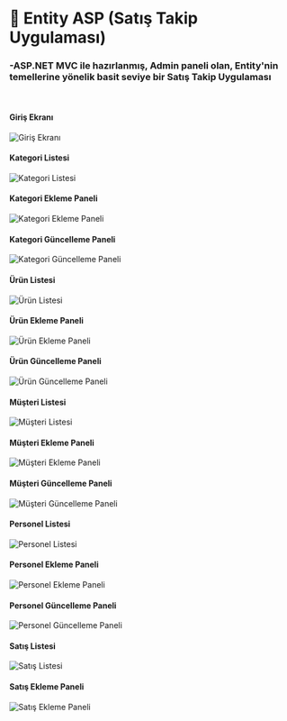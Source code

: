 <h1> 🚀 Entity ASP (Satış Takip Uygulaması) </h1>
<h3>-ASP.NET MVC ile hazırlanmış, Admin paneli olan, Entity'nin temellerine yönelik basit seviye bir Satış Takip Uygulaması</h3>
<br />

<h4>Giriş Ekranı</h4>
<img src="https://github.com/user-attachments/assets/fbe679f8-437f-4053-8508-ee61077ed49f" title="Giriş Ekranı" alt="Giriş Ekranı">

<h4>Kategori Listesi</h4>
<img src="https://github.com/user-attachments/assets/da807f4e-6329-46c6-ab03-9e9342d05703" title="Kategori Listesi" alt="Kategori Listesi">

<h4>Kategori Ekleme Paneli</h4>
<img src="https://github.com/user-attachments/assets/8bbc7bae-2113-4a3a-9efe-9f4ca9568dcd" title="Kategori Ekleme Paneli" alt="Kategori Ekleme Paneli">

<h4>Kategori Güncelleme Paneli</h4>
<img src="https://github.com/user-attachments/assets/a827e4a9-bc6e-493d-9f69-422a64bcddd4" title="Kategori Güncelleme Paneli" alt="Kategori Güncelleme Paneli">

<h4>Ürün Listesi</h4>
<img src="https://github.com/user-attachments/assets/fcc61c04-8615-4118-bea7-2e06dd380942" title="Ürün Listesi" alt="Ürün Listesi">

<h4>Ürün Ekleme Paneli</h4>
<img src="https://github.com/user-attachments/assets/d65820b9-4cf3-4692-a2fc-ba4f8c3c32f7" title="Ürün Ekleme Paneli" alt="Ürün Ekleme Paneli">

<h4>Ürün Güncelleme Paneli</h4>
<img src="https://github.com/user-attachments/assets/eacc9949-ad45-42d0-b235-7c1fd3386d5a" title="Ürün Güncelleme Paneli" alt="Ürün Güncelleme Paneli">

<h4>Müşteri Listesi</h4>
<img src="https://github.com/user-attachments/assets/402a0629-d56c-4962-9c34-45552e86c2c6" title="Müşteri Listesi" alt="Müşteri Listesi">

<h4>Müşteri Ekleme Paneli</h4>
<img src="https://github.com/user-attachments/assets/69d8c108-823e-4d19-9e28-108e892f2fa4" title="Müşteri Ekleme Paneli" alt="Müşteri Ekleme Paneli">

<h4>Müşteri Güncelleme Paneli</h4>
<img src="https://github.com/user-attachments/assets/2137d121-d56b-40d4-b625-041e3a6073c6" title="Müşteri Güncelleme Paneli" alt="Müşteri Güncelleme Paneli">

<h4>Personel Listesi</h4>
<img src="https://github.com/user-attachments/assets/8e214023-55f5-4344-bf87-63cbf62dbc24" title="Personel Listesi" alt="Personel Listesi">

<h4>Personel Ekleme Paneli</h4>
<img src="https://github.com/user-attachments/assets/397c360d-eaee-4c25-aa20-ddf18910dafd" title="Personel Ekleme Paneli" alt="Personel Ekleme Paneli">

<h4>Personel Güncelleme Paneli</h4>
<img src="https://github.com/user-attachments/assets/ccb29d21-1c2f-4ee9-b564-e26113d9963f" title="Personel Güncelleme Paneli" alt="Personel Güncelleme Paneli">

<h4>Satış Listesi</h4>
<img src="https://github.com/user-attachments/assets/d18b634f-4783-4698-9e64-62e91f9cd27d" title="Satış Listesi" alt="Satış Listesi">

<h4>Satış Ekleme Paneli</h4>
<img src="https://github.com/user-attachments/assets/eb892823-12a9-4600-a8e0-3145c35d0e30" title="Satış Ekleme Paneli" alt="Satış Ekleme Paneli">
